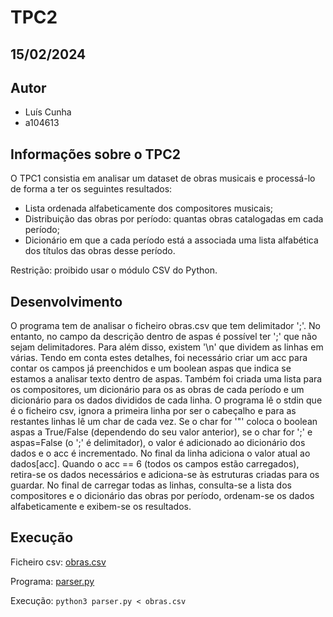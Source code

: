 # TPC2

## 15/02/2024

## Autor
- Luís Cunha
- a104613

## Informações sobre o TPC2

O TPC1 consistia em analisar um dataset de obras musicais e processá-lo de forma a ter os seguintes resultados:
- Lista ordenada alfabeticamente dos compositores musicais;
- Distribuição das obras por período: quantas obras catalogadas em cada período;
- Dicionário em que a cada período está a associada uma lista alfabética dos títulos das obras desse período.

Restrição: proibido usar o módulo CSV do Python.

## Desenvolvimento
O programa tem de analisar o ficheiro obras.csv que tem delimitador ';'. 
No entanto, no campo da descrição dentro de aspas é possível ter ';' que não sejam delimitadores. 
Para além disso, existem '\n' que dividem as linhas em várias.
Tendo em conta estes detalhes, foi necessário criar um acc para contar os campos já preenchidos e um boolean aspas que indica se estamos  a analisar texto dentro de aspas.
Também foi criada uma lista para os compositores, um dicionário para os as obras de cada período e um dicionário para os dados divididos de cada linha.
O programa lê o stdin que é o ficheiro csv, ignora a primeira linha por ser o cabeçalho e para as restantes linhas lê um char de cada vez. 
Se o char for '"' coloca o boolean aspas a True/False (dependendo do seu valor anterior), se o char for ';' e aspas=False (o ';' é delimitador), o valor é adicionado ao dicionário dos dados e o acc é incrementado.
No final da linha adiciona o valor atual ao dados[acc]. Quando o acc == 6 (todos os campos estão carregados), retira-se os dados necessários e adiciona-se às estruturas criadas para os guardar.
No final de carregar todas as linhas, consulta-se a lista dos compositores e o dicionário das obras por período, ordenam-se os dados alfabeticamente e exibem-se os resultados.

## Execução
Ficheiro csv: [obras.csv](https://github.com/luiscunha13/PL2025/tree/main/TPC2/obras.csv)

Programa: [parser.py](https://github.com/luiscunha13/PL2025/tree/main/TPC2/parser.py)

Execução: `python3 parser.py < obras.csv`